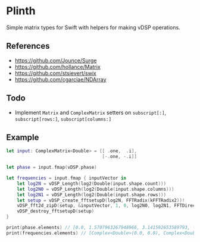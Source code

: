 # Plinth

Simple matrix types for Swift with helpers for making vDSP operations.

## References

- https://github.com/Jounce/Surge
- https://github.com/hollance/Matrix
- https://github.com/stsievert/swix
- https://github.com/cgarciae/NDArray

## Todo

- Implement `Matrix` and `ComplexMatrix` setters on `subscript[:]`, `subscript[rows:]`, `subscript[columns:]`

## Example

```swift
let input: ComplexMatrix<Double> = [[ .one,  .i],
                                    [-.one, -.i]]

let phase = input.fmap(vDSP.phase)

let frequencies = input.fmap { inputVector in
    let log2N = vDSP_Length(log2(Double(input.shape.count)))
    let log2N0 = vDSP_Length(log2(Double(input.shape.columns)))
    let log2N1 = vDSP_Length(log2(Double(input.shape.rows)))
    let setup = vDSP_create_fftsetupD(log2N, FFTRadix(kFFTRadix2))!
    vDSP_fft2d_zipD(setup, &inputVector, 1, 0, log2N0, log2N1, FFTDirection(kFFTDirection_Forward))
    vDSP_destroy_fftsetupD(setup)
}

print(phase.elements) // [0.0, 1.5707963267948966, 3.141592653589793, -1.5707963267948966]
print(frequencies.elements) // [Complex<Double>(0.0, 0.0), Complex<Double>(0.0, 0.0), Complex<Double>(2.0, 2.0), Complex<Double>(2.0, -2.0)]
```
